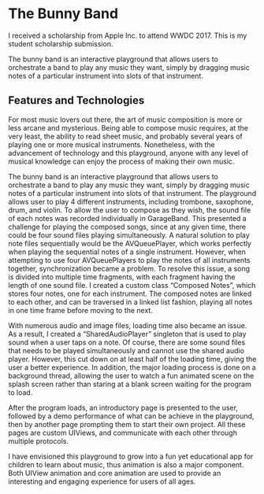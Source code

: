 # The Bunny Band

I received a scholarship from Apple Inc. to attend WWDC 2017. This is my student scholarship submission. 

The bunny band is an interactive playground that allows users to orchestrate a band to play any music they want, simply by dragging music notes of a particular instrument into slots of that instrument.

## Features and Technologies

For most music lovers out there, the art of music composition is more or less arcane and mysterious. Being able to compose music requires, at the very least, the ability to read sheet music, and probably several years of playing one or more musical instruments. Nonetheless, with the advancement of technology and this playground, anyone with any level of musical knowledge can enjoy the process of making their own music.

The bunny band is an interactive playground that allows users to orchestrate a band to play any music they want, simply by dragging music notes of a particular instrument into slots of that instrument. The playground allows user to play 4 different instruments, including trombone, saxophone, drum, and violin. To allow the user to compose as they wish, the sound file of each notes was recorded individually in GarageBand. This presented a challenge for playing the composed songs, since at any given time, there could be four sound files playing simultaneously. A natural solution to play note files sequentially would be the AVQueuePlayer, which works perfectly when playing the sequential notes of a single instrument. However, when attempting to use four AVQueuePlayers to play the notes of all instruments together, synchronization became a problem. To resolve this issue, a song is divided into multiple time fragments, with each fragment having the length of one sound file. I created a custom class “Composed Notes”, which stores four notes, one for each instrument. The composed notes are linked to each other, and can be traversed in a linked list fashion, playing all notes in one time frame before moving to the next.

With numerous audio and image files, loading time also became an issue. As a result, I created a “SharedAudioPlayer” singleton that is used to play sound when a user taps on a note. Of course, there are some sound files that needs to be played simultaneously and cannot use the shared audio player. However, this cut down on at least half of the loading time, giving the user a better experience. In addition, the major loading process is done on a background thread, allowing the user to watch a fun animated scene on the splash screen rather than staring at a blank screen waiting for the program to load.

After the program loads, an introductory page is presented to the user, followed by a demo performance of what can be achieve in the playground, then by another page prompting them to start their own project. All these pages are custom UIViews, and communicate with each other through multiple protocols.

I have envisioned this playground to grow into a fun yet educational app for children to learn about music, thus animation is also a major component.  Both UIView animation and core animation are used to provide an interesting and engaging experience for users of all ages.


